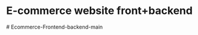 # E-commerce website front+backend

#   E c o m m e r c e - F r o n t e n d - b a c k e n d - m a i n  
 